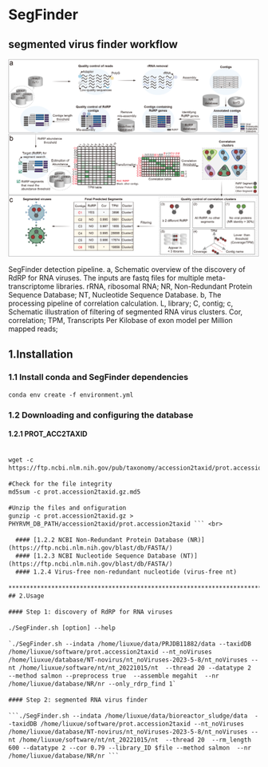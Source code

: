 # SegFinder
## segmented virus finder workflow
![](https://github.com/liuxue-123/SegFinder/blob/main/flow/workflow.png)

SegFinder detection pipeline. a, Schematic overview of the discovery of RdRP for RNA viruses. The inputs are fastq files for multiple meta-transcriptome libraries. rRNA, ribosomal RNA; NR, Non-Redundant Protein Sequence Database; NT, Nucleotide Sequence Database. b, The processing pipeline of correlation calculation. L, library; C, contig; c, Schematic illustration of filtering of segmented RNA virus clusters. Cor, correlation; TPM, Transcripts Per Kilobase of exon model per Million mapped reads;

## 1.Installation
  ### 1.1 Install conda and SegFinder dependencies

```conda env create -f environment.yml```

### 1.2 Downloading and configuring the database

  #### 1.2.1 PROT_ACC2TAXID

``` wget -c https://ftp.ncbi.nlm.nih.gov/pub/taxonomy/accession2taxid/prot.accession2taxid.gz   

wget -c https://ftp.ncbi.nlm.nih.gov/pub/taxonomy/accession2taxid/prot.accession2taxid.gz.md5

#Check for the file integrity
md5sum -c prot.accession2taxid.gz.md5

#Unzip the files and onfiguration
gunzip -c prot.accession2taxid.gz > PHYRVM_DB_PATH/accession2taxid/prot.accession2taxid ``` <br>  

  #### [1.2.2 NCBI Non-Redundant Protein Database (NR)](https://ftp.ncbi.nlm.nih.gov/blast/db/FASTA/)
  #### [1.2.3 NCBI Nucleotide Sequence Database (NT)](https://ftp.ncbi.nlm.nih.gov/blast/db/FASTA/)
  #### 1.2.4 Virus-free non-redundant nucleotide (virus-free nt)

*******************************************************************************************
## 2.Usage

#### Step 1: discovery of RdRP for RNA viruses 

./SegFinder.sh [option] --help  

`./SegFinder.sh --indata /home/liuxue/data/PRJDB11882/data --taxidDB /home/liuxue/software/prot.accession2taxid --nt_noViruses /home/liuxue/database/NT-novirus/nt_noViruses-2023-5-8/nt_noViruses --nt /home/liuxue/software/nt/nt_20221015/nt  --thread 20 --datatype 2  --method salmon --preprocess true  --assemble megahit  --nr /home/liuxue/database/NR/nr --only_rdrp_find 1` 

#### Step 2: segmented RNA virus finder 

```./SegFinder.sh --indata /home/liuxue/data/bioreactor_sludge/data  --taxidDB /home/liuxue/software/prot.accession2taxid --nt_noViruses /home/liuxue/database/NT-novirus/nt_noViruses-2023-5-8/nt_noViruses --nt /home/liuxue/software/nt/nt_20221015/nt  --thread 20  --rm_length 600 --datatype 2 --cor 0.79 --library_ID $file --method salmon  --nr /home/liuxue/database/NR/nr ``` 
